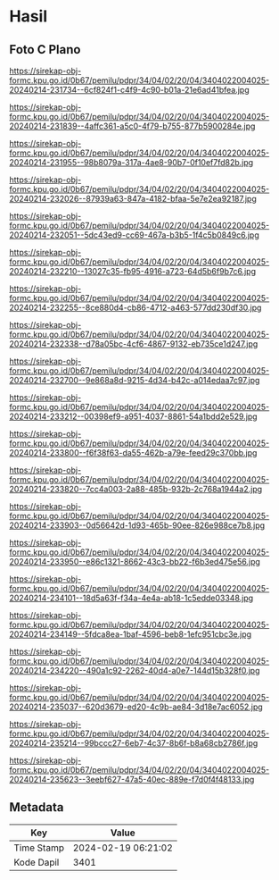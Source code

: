# Hasil

## Foto C Plano

https://sirekap-obj-formc.kpu.go.id/0b67/pemilu/pdpr/34/04/02/20/04/3404022004025-20240214-231734--6cf824f1-c4f9-4c90-b01a-21e6ad41bfea.jpg

https://sirekap-obj-formc.kpu.go.id/0b67/pemilu/pdpr/34/04/02/20/04/3404022004025-20240214-231839--4affc361-a5c0-4f79-b755-877b5900284e.jpg

https://sirekap-obj-formc.kpu.go.id/0b67/pemilu/pdpr/34/04/02/20/04/3404022004025-20240214-231955--98b8079a-317a-4ae8-90b7-0f10ef7fd82b.jpg

https://sirekap-obj-formc.kpu.go.id/0b67/pemilu/pdpr/34/04/02/20/04/3404022004025-20240214-232026--87939a63-847a-4182-bfaa-5e7e2ea92187.jpg

https://sirekap-obj-formc.kpu.go.id/0b67/pemilu/pdpr/34/04/02/20/04/3404022004025-20240214-232051--5dc43ed9-cc69-467a-b3b5-1f4c5b0849c6.jpg

https://sirekap-obj-formc.kpu.go.id/0b67/pemilu/pdpr/34/04/02/20/04/3404022004025-20240214-232210--13027c35-fb95-4916-a723-64d5b6f9b7c6.jpg

https://sirekap-obj-formc.kpu.go.id/0b67/pemilu/pdpr/34/04/02/20/04/3404022004025-20240214-232255--8ce880d4-cb86-4712-a463-577dd230df30.jpg

https://sirekap-obj-formc.kpu.go.id/0b67/pemilu/pdpr/34/04/02/20/04/3404022004025-20240214-232338--d78a05bc-4cf6-4867-9132-eb735ce1d247.jpg

https://sirekap-obj-formc.kpu.go.id/0b67/pemilu/pdpr/34/04/02/20/04/3404022004025-20240214-232700--9e868a8d-9215-4d34-b42c-a014edaa7c97.jpg

https://sirekap-obj-formc.kpu.go.id/0b67/pemilu/pdpr/34/04/02/20/04/3404022004025-20240214-233212--00398ef9-a951-4037-8861-54a1bdd2e529.jpg

https://sirekap-obj-formc.kpu.go.id/0b67/pemilu/pdpr/34/04/02/20/04/3404022004025-20240214-233800--f6f38f63-da55-462b-a79e-feed29c370bb.jpg

https://sirekap-obj-formc.kpu.go.id/0b67/pemilu/pdpr/34/04/02/20/04/3404022004025-20240214-233820--7cc4a003-2a88-485b-932b-2c768a1944a2.jpg

https://sirekap-obj-formc.kpu.go.id/0b67/pemilu/pdpr/34/04/02/20/04/3404022004025-20240214-233903--0d56642d-1d93-465b-90ee-826e988ce7b8.jpg

https://sirekap-obj-formc.kpu.go.id/0b67/pemilu/pdpr/34/04/02/20/04/3404022004025-20240214-233950--e86c1321-8662-43c3-bb22-f6b3ed475e56.jpg

https://sirekap-obj-formc.kpu.go.id/0b67/pemilu/pdpr/34/04/02/20/04/3404022004025-20240214-234101--18d5a63f-f34a-4e4a-ab18-1c5edde03348.jpg

https://sirekap-obj-formc.kpu.go.id/0b67/pemilu/pdpr/34/04/02/20/04/3404022004025-20240214-234149--5fdca8ea-1baf-4596-beb8-1efc951cbc3e.jpg

https://sirekap-obj-formc.kpu.go.id/0b67/pemilu/pdpr/34/04/02/20/04/3404022004025-20240214-234220--490a1c92-2262-40d4-a0e7-144d15b328f0.jpg

https://sirekap-obj-formc.kpu.go.id/0b67/pemilu/pdpr/34/04/02/20/04/3404022004025-20240214-235037--620d3679-ed20-4c9b-ae84-3d18e7ac6052.jpg

https://sirekap-obj-formc.kpu.go.id/0b67/pemilu/pdpr/34/04/02/20/04/3404022004025-20240214-235214--99bccc27-6eb7-4c37-8b6f-b8a68cb2786f.jpg

https://sirekap-obj-formc.kpu.go.id/0b67/pemilu/pdpr/34/04/02/20/04/3404022004025-20240214-235623--3eebf627-47a5-40ec-889e-f7d0f4f48133.jpg


## Metadata

| Key        | Value               |
| ---------- | ------------------- |
| Time Stamp | 2024-02-19 06:21:02 |
| Kode Dapil | 3401                |



